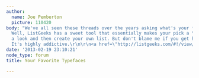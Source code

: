 ```yaml
---
author:
  name: Joe Pemberton
  picture: 110420
body: "We've all seen these threads over the years asking what's your favorite typeface?
  Well, ListGeeks has a sweet tool that essentially makes your pick a \"vote\". \r\n\r\nTake
  a look and then create your own list. But don't blame me if you get hooked on Listgeeks.
  It's highly addictive.\r\n\r\n<a href=\"http://listgeeks.com/#!/view/favourite-typefaces/average\">http://listgeeks.com/#!/view/favourite-typefaces/average</a>"
date: '2013-02-19 23:10:21'
node_type: forum
title: Your Favorite Typefaces

---
```

